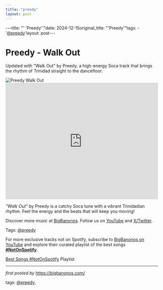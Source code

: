 ```yaml
---
title: "preedy"
layout: post
---
```

---title: "' 'Preedy''"date: 2024-12-15original_title: "'Preedy'"tags:  - '[@preedy](/tags/preedy/)'layout: post---<!-- Title of the Post --><h1 >Preedy - Walk Out</h1> <!-- Introductory Text --><p >Updated with "Walk Out" by Preedy, a high-energy Soca track that brings the rhythm of Trinidad straight to the dancefloor.</p> <!-- Featured Image --><div > <img src="https://i.ytimg.com/vi/ez_2FsIoHOc/maxresdefault.jpg" alt="Preedy Walk Out" /></div> <!-- YouTube Video Embed --><div > <iframe width="100%" height="385" src="https://www.youtube.com/embed/ez_2FsIoHOc" title="Preedy - Walk Out (Set Good Riddim) '2016 Soca' (Trinidad)" frameborder="0" allow="accelerometer; autoplay; clipboard-write; encrypted-media; gyroscope; picture-in-picture; web-share" referrerpolicy="strict-origin-when-cross-origin" allowfullscreen></iframe></div> <!-- Song Information --><div > <p><em>"Walk Out"</em> by Preedy is a catchy Soca tune with a vibrant Trinidadian rhythm. Feel the energy and the beats that will keep you moving!</p></div> <!-- Footer Links --><div > <p>Discover more music at <a href="https://bigbanonos.com/" target="_blank">BigBanonos</a>. Follow us on <a href="https://www.youtube.com/[@BigBanonos](/tags/BigBanonos/)" target="_blank">YouTube</a> and <a href="https://x.com/bigbanonos" target="_blank">X/Twitter</a>.</p></div> <!-- Tags --><p >Tags: [@preedy](/tags/preedy/)</p><!--Subscribe and Playlist Links--><div>    <p>For more exclusive tracks not on Spotify, subscribe to <a href="https://www.youtube.com/[@BigBanonos](/tags/BigBanonos/)" target="_blank">BigBanonos on YouTube</a> and explore their curated playlist of the best songs <strong>[#NotOnSpotify](/tags/NotOnSpotify/)</strong>.</p>    <p><a href="https://www.youtube.com/playlist?list=PLtuNtuTatqI0kFahUCbtbfenC_ET5O_tr" target="_blank">Best Songs [#NotOnSpotify](/tags/NotOnSpotify/) Playlist<br /></a></p></div><hr /><p><em>first posted by</em> <a href="https://bigbanonos.com/" rel="noopener" target="_new">https://bigbanonos.com/</a></p><p>tags: [@preedy](/tags/preedy/),</p>